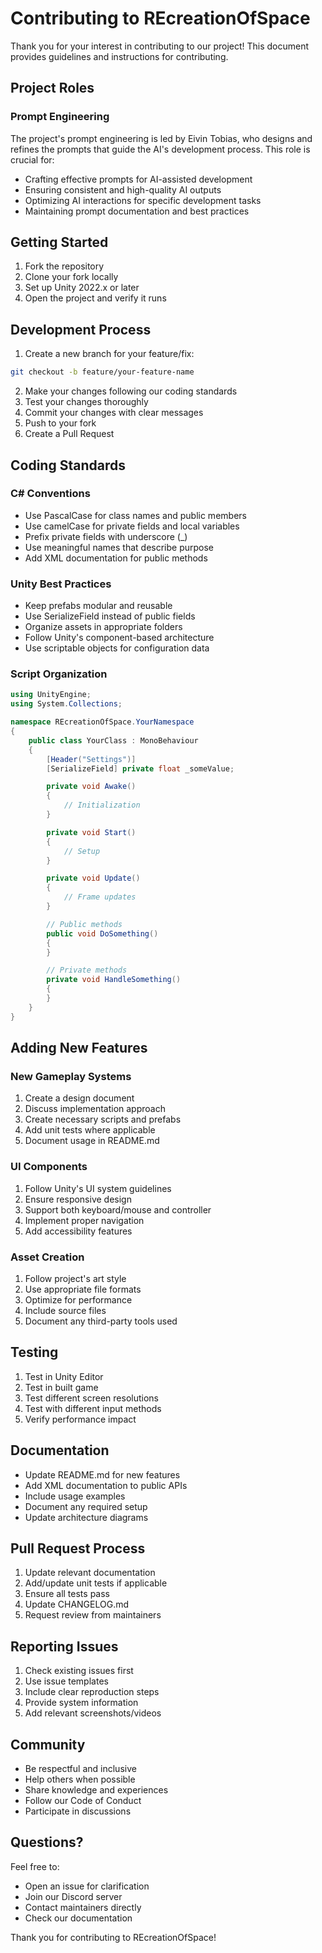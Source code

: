 # Contributing to REcreationOfSpace

Thank you for your interest in contributing to our project! This document provides guidelines and instructions for contributing.

## Project Roles

### Prompt Engineering
The project's prompt engineering is led by Eivin Tobias, who designs and refines the prompts that guide the AI's development process. This role is crucial for:
- Crafting effective prompts for AI-assisted development
- Ensuring consistent and high-quality AI outputs
- Optimizing AI interactions for specific development tasks
- Maintaining prompt documentation and best practices

## Getting Started

1. Fork the repository
2. Clone your fork locally
3. Set up Unity 2022.x or later
4. Open the project and verify it runs

## Development Process

1. Create a new branch for your feature/fix:
```bash
git checkout -b feature/your-feature-name
```

2. Make your changes following our coding standards
3. Test your changes thoroughly
4. Commit your changes with clear messages
5. Push to your fork
6. Create a Pull Request

## Coding Standards

### C# Conventions
- Use PascalCase for class names and public members
- Use camelCase for private fields and local variables
- Prefix private fields with underscore (_)
- Use meaningful names that describe purpose
- Add XML documentation for public methods

### Unity Best Practices
- Keep prefabs modular and reusable
- Use SerializeField instead of public fields
- Organize assets in appropriate folders
- Follow Unity's component-based architecture
- Use scriptable objects for configuration data

### Script Organization
```csharp
using UnityEngine;
using System.Collections;

namespace REcreationOfSpace.YourNamespace
{
    public class YourClass : MonoBehaviour
    {
        [Header("Settings")]
        [SerializeField] private float _someValue;

        private void Awake()
        {
            // Initialization
        }

        private void Start()
        {
            // Setup
        }

        private void Update()
        {
            // Frame updates
        }

        // Public methods
        public void DoSomething()
        {
        }

        // Private methods
        private void HandleSomething()
        {
        }
    }
}
```

## Adding New Features

### New Gameplay Systems
1. Create a design document
2. Discuss implementation approach
3. Create necessary scripts and prefabs
4. Add unit tests where applicable
5. Document usage in README.md

### UI Components
1. Follow Unity's UI system guidelines
2. Ensure responsive design
3. Support both keyboard/mouse and controller
4. Implement proper navigation
5. Add accessibility features

### Asset Creation
1. Follow project's art style
2. Use appropriate file formats
3. Optimize for performance
4. Include source files
5. Document any third-party tools used

## Testing

1. Test in Unity Editor
2. Test in built game
3. Test different screen resolutions
4. Test with different input methods
5. Verify performance impact

## Documentation

- Update README.md for new features
- Add XML documentation to public APIs
- Include usage examples
- Document any required setup
- Update architecture diagrams

## Pull Request Process

1. Update relevant documentation
2. Add/update unit tests if applicable
3. Ensure all tests pass
4. Update CHANGELOG.md
5. Request review from maintainers

## Reporting Issues

1. Check existing issues first
2. Use issue templates
3. Include clear reproduction steps
4. Provide system information
5. Add relevant screenshots/videos

## Community

- Be respectful and inclusive
- Help others when possible
- Share knowledge and experiences
- Follow our Code of Conduct
- Participate in discussions

## Questions?

Feel free to:
- Open an issue for clarification
- Join our Discord server
- Contact maintainers directly
- Check our documentation

Thank you for contributing to REcreationOfSpace!
